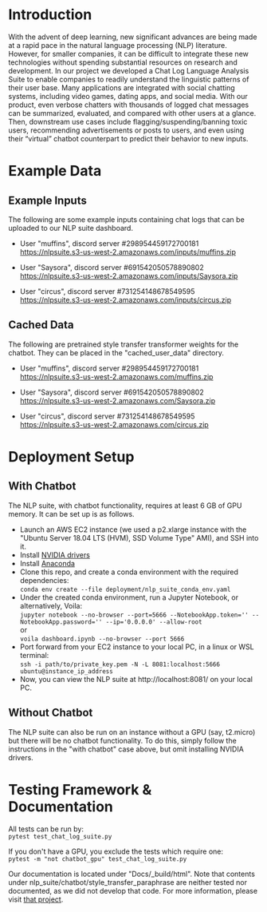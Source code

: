 # Introduction

With the advent of deep learning, new significant advances are being made at a rapid pace in the natural language processing (NLP) literature. However, for smaller companies, it can be difficult to integrate these new technologies without spending substantial resources on research and development. In our project we developed a Chat Log Language Analysis Suite to enable companies to readily understand the linguistic patterns of their user base. Many applications are integrated with social chatting systems, including video games, dating apps, and social media. With our product, even verbose chatters with thousands of logged chat messages can be summarized, evaluated, and compared with other users at a glance. Then, downstream use cases include flagging/suspending/banning toxic users, recommending advertisements or posts to users, and even using their “virtual” chatbot counterpart to predict their behavior to new inputs. 


# Example Data

## Example Inputs 
The following are some example inputs containing chat logs that can be uploaded to our NLP suite dashboard.

* User "muffins", discord server #298954459172700181 \
https://nlpsuite.s3-us-west-2.amazonaws.com/inputs/muffins.zip

* User "Saysora", discord server #691542050578890802 \
https://nlpsuite.s3-us-west-2.amazonaws.com/inputs/Saysora.zip

* User "circus", discord server #731254148678549595 \
https://nlpsuite.s3-us-west-2.amazonaws.com/inputs/circus.zip

## Cached Data
The following are pretrained style transfer transformer weights for the chatbot. They can be placed in the "cached_user_data" directory.

* User "muffins", discord server #298954459172700181 \
https://nlpsuite.s3-us-west-2.amazonaws.com/muffins.zip

* User "Saysora", discord server #691542050578890802 \
https://nlpsuite.s3-us-west-2.amazonaws.com/Saysora.zip

* User "circus", discord server #731254148678549595 \
https://nlpsuite.s3-us-west-2.amazonaws.com/circus.zip

# Deployment Setup

## With Chatbot
The NLP suite, with chatbot functionality, requires at least 6 GB of GPU memory. It can be set up is as follows.
* Launch an AWS EC2 instance (we used a p2.xlarge instance with the "Ubuntu Server 18.04 LTS (HVM), SSD Volume Type" AMI), and SSH into it.
* Install [NVIDIA drivers](https://docs.nvidia.com/datacenter/tesla/tesla-installation-notes/index.html)
* Install [Anaconda](https://docs.conda.io/projects/conda/en/latest/user-guide/install/linux.html)
* Clone this repo, and create a conda environment with the required dependencies: \
`conda env create --file deployment/nlp_suite_conda_env.yaml`
* Under the created conda environment, run a Jupyter Notebook, or alternatively, Voila: \
`jupyter notebook --no-browser --port=5666 --NotebookApp.token='' --NotebookApp.password='' --ip='0.0.0.0' --allow-root` \
or \
`voila dashboard.ipynb --no-browser --port 5666`
* Port forward from your EC2 instance to your local PC, in a linux or WSL terminal: \
`ssh -i path/to/private_key.pem -N -L 8081:localhost:5666 ubuntu@instance_ip_address`
* Now, you can view the NLP suite at http://localhost:8081/ on your local PC.

## Without Chatbot
The NLP suite can also be run on an instance without a GPU (say, t2.micro) but there will be no chatbot functionality. To do this, simply follow the instructions in the "with chatbot" case above, but omit installing NVIDIA drivers. 


# Testing Framework & Documentation

All tests can be run by: \
`pytest test_chat_log_suite.py`

If you don't have a GPU, you exclude the tests which require one: \
`pytest -m "not chatbot_gpu" test_chat_log_suite.py`

Our documentation is located under "Docs/_build/html". Note that contents under nlp_suite/chatbot/style_transfer_paraphrase are neither tested nor documented, as we did not develop that code. For more information, please visit [that project](https://github.com/martiansideofthemoon/style-transfer-paraphrase).
